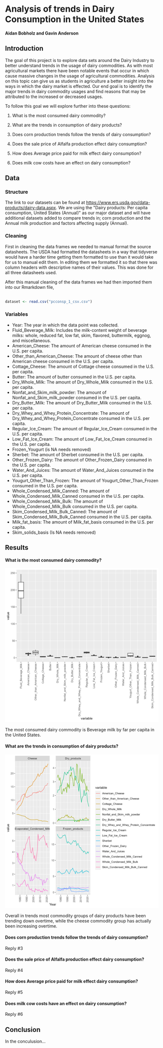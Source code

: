 # Analysis of trends in Dairy Consumption in the United States

#### Aidan Bobholz and Gavin Anderson

## Introduction

The goal of this project is to explore data sets around the Dairy Industry to better understand trends in the usage of dairy commodities. As with most agricultural markets there have been notable events that occur in which cause massive changes in the usage of agricultural commodities. Analysis on this topic can give us as students in agriculture a better insight into the ways in which the dairy market is effected. Our end goal is to identify the major trends in dairy commodity usages and find reasons that may be attributed to the increased or decreased usages.

To follow this goal we will explore further into these questions:

1.  What is the most consumed dairy commodity?

2.  What are the trends in consumption of dairy products?

3.  Does corn production trends follow the trends of dairy consumption?

4.  Does the sale price of Alfalfa production effect dairy consumption?

5.  How does Average price paid for milk effect dairy consumption?

6.  Does milk cow costs have an effect on dairy consumption?

## Data

### Structure

The link to our datasets can be found at <https://www.ers.usda.gov/data-products/dairy-data.aspx>. We are using the "Dairy products: Per capita consumption, United States (Annual)" as our major dataset and will have additional datasets added to compare trends in; corn production and the Annual milk production and factors affecting supply (Annual).

### Cleaning

First in cleaning the data frames we needed to manual format the source datasheets. The USDA had formatted the datasheets in a way that tidyverse would have a harder time getting them formatted to use than it would take for us to manual edit them. In editing them we formatted it so that there was column headers with descriptive names of their values. This was done for all three datasheets used.

After this manual cleaning of the data frames we had then imported them into our Rmarkdown file,

``` r

dataset <- read.csv("pcconsp_1_csv.csv")
```

### Variables

-   Year: The year in which the data point was collected.
-   Fluid_Beverage_Milk: Includes the milk-content weight of beverage milks: whole, reduced fat, low fat, skim, flavored, buttermilk, eggnog, and miscellaneous.
-   American_Cheese: The amount of American cheese consumed in the U.S. per capita.
-   Other_than_American_Cheese: The amount of cheese other than American cheese consumed in the U.S. per capita.
-   Cottage_Cheese: The amount of Cottage cheese consumed in the U.S. per capita.
-   Butter: The amount of butter consumed in the U.S. per capita.
-   Dry_Whole_Milk: The amount of Dry_Whole_Milk consumed in the U.S. per capita.
-   Nonfat_and_Skim_milk_powder: The amount of Nonfat_and_Skim_milk_powder consumed in the U.S. per capita.
-   Dry_Butter_Milk: The amount of Dry_Butter_Milk consumed in the U.S. per capita.
-   Dry_Whey_and_Whey_Protein_Concentrate: The amount of Dry_Whey_and_Whey_Protein_Concentrate consumed in the U.S. per capita.
-   Regular_Ice_Cream: The amount of Regular_Ice_Cream consumed in the U.S. per capita.
-   Low_Fat_Ice_Cream: The amount of Low_Fat_Ice_Cream consumed in the U.S. per capita.
-   Frozen_Yougurt (is NA needs removed)
-   Sherbet: The amount of Sherbet consumed in the U.S. per capita.
-   Other_Frozen_Dairy: The amount of Other_Frozen_Dairy consumed in the U.S. per capita.
-   Water_And_Juices: The amount of Water_And_Juices consumed in the U.S. per capita.
-   Yougurt_Other_Than_Frozen: The amount of Yougurt_Other_Than_Frozen consumed in the U.S. per capita.
-   Whole_Condensed_Milk_Canned: The amount of Whole_Condensed_Milk_Canned consumed in the U.S. per capita.
-   Whole_Condensed_Milk_Bulk: The amount of Whole_Condensed_Milk_Bulk consumed in the U.S. per capita.
-   Skim_Condensed_Milk_Bulk_Canned: The amount of Skim_Condensed_Milk_Bulk_Canned consumed in the U.S. per capita.
-   Milk_fat_basis: The amount of Milk_fat_basis consumed in the U.S. per capita.
-   Skim_solids_basis (Is NA needs removed)

## Results

#### What is the most consumed dairy commodity?

![](sales_counts.jpeg)

The most consumed dairy commodity is Beverage milk by far per capita in the United States.

#### What are the trends in consumption of dairy products?

![](trends_facet.jpeg)

Overall in trends most commodity groups of dairy products have been trending down overtime, while the cheese commodity group has actually been increasing overtime.

#### Does corn production trends follow the trends of dairy consumption?

Reply #3

#### Does the sale price of Alfalfa production effect dairy consumption?

Reply #4

#### How does Average price paid for milk effect dairy consumption?

Reply #5

#### Does milk cow costs have an effect on dairy consumption?

Reply #6

## Conclusion

In the conculusion...
